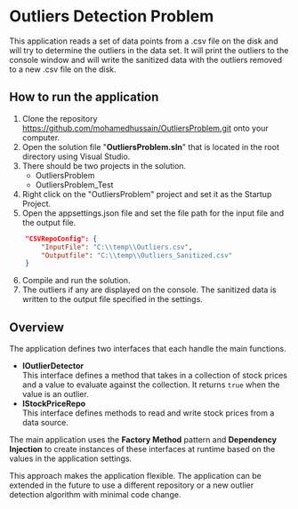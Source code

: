 # Outliers Detection Problem
This application reads a set of data points from a .csv file on the disk and will try to determine the outliers in the data set.
It will print the outliers to the console window and will write the sanitized data with the outliers removed to a new .csv file on the disk.

## How to run the application
1. Clone the repository <https://github.com/mohamedhussain/OutliersProblem.git> onto your computer.
2. Open the solution file "**OutliersProblem.sln**" that is located in the root directory using Visual Studio.
3. There should be two projects in the solution.
   * OutliersProblem
   * OutliersProblem_Test
4. Right click on the "OutliersProblem" project and set it as the Startup Project.
5. Open the appsettings.json file and set the file path for the input file and the output file.
```json  
    "CSVRepoConfig": {
        "InputFile": "C:\\temp\\Outliers.csv",
        "Outputfile": "C:\\temp\\Outliers_Sanitized.csv"
    }
```
6. Compile and run the solution.
7. The outliers if any are displayed on the console. The sanitized data is written to the output file specified in the settings.

## Overview

The application defines two interfaces that each handle the main functions.
  * **IOutlierDetector** <br>
  This interface defines a method that takes in a collection of stock prices and a value to evaluate against the collection. It returns `true` when the value is an outlier.
  * **IStockPriceRepo**<br>
  This interface defines methods to read and write stock prices from a data source.

The main application uses the **Factory Method** pattern and **Dependency Injection** to create instances of these interfaces at runtime based on the values in the application settings.

This approach makes the application flexible. The application can be extended in the future to use a different repository or a new outlier detection algorithm with minimal code change. 
